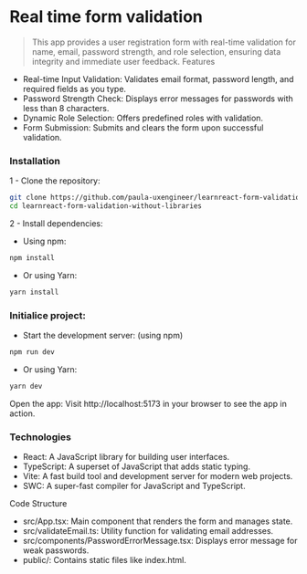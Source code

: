 # Real time form validation
>This app provides a user registration form with real-time validation for name, email, password strength, and role selection, ensuring data integrity and immediate user feedback.
Features

- Real-time Input Validation: Validates email format, password length, and required fields as you type.
- Password Strength Check: Displays error messages for passwords with less than 8 characters.
- Dynamic Role Selection: Offers predefined roles with validation.
- Form Submission: Submits and clears the form upon successful validation.

### Installation

1 - Clone the repository:

```bash
git clone https://github.com/paula-uxengineer/learnreact-form-validation-without-libraries.git
cd learnreact-form-validation-without-libraries
```

2 - Install dependencies:

- Using npm:

```bash
npm install
```

- Or using Yarn:

```bash
yarn install
```

### Initialice project:

- Start the development server: (using npm)

```bash
npm run dev
```

- Or using Yarn:

```bash
yarn dev
```

Open the app: Visit http://localhost:5173 in your browser to see the app in action.

### Technologies

- React: A JavaScript library for building user interfaces.
- TypeScript: A superset of JavaScript that adds static typing.
- Vite: A fast build tool and development server for modern web projects.
- SWC: A super-fast compiler for JavaScript and TypeScript.

Code Structure

- src/App.tsx: Main component that renders the form and manages state.
- src/validateEmail.ts: Utility function for validating email addresses.
- src/components/PasswordErrorMessage.tsx: Displays error message for weak passwords.
- public/: Contains static files like index.html.
